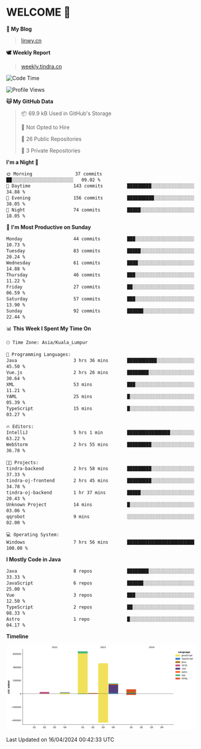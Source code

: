 # WELCOME 👋

**🐶 My Blog**
> [linwy.cn](linwy.cn)

**🕊️ Weekly Report**
> [weekly.tindra.cn](weekly.tindra.cn)
<!--START_SECTION:waka-->
![Code Time](http://img.shields.io/badge/Code%20Time-930%20hrs%2037%20mins-blue)

![Profile Views](http://img.shields.io/badge/Profile%20Views-0-blue)

**🐱 My GitHub Data** 

> 📦 69.9 kB Used in GitHub's Storage 
 > 
> 🚫 Not Opted to Hire
 > 
> 📜 26 Public Repositories 
 > 
> 🔑 3 Private Repositories 
 > 
**I'm a Night 🦉** 

```text
🌞 Morning                37 commits          ██░░░░░░░░░░░░░░░░░░░░░░░   09.02 % 
🌆 Daytime                143 commits         █████████░░░░░░░░░░░░░░░░   34.88 % 
🌃 Evening                156 commits         ██████████░░░░░░░░░░░░░░░   38.05 % 
🌙 Night                  74 commits          █████░░░░░░░░░░░░░░░░░░░░   18.05 % 
```
📅 **I'm Most Productive on Sunday** 

```text
Monday                   44 commits          ███░░░░░░░░░░░░░░░░░░░░░░   10.73 % 
Tuesday                  83 commits          █████░░░░░░░░░░░░░░░░░░░░   20.24 % 
Wednesday                61 commits          ████░░░░░░░░░░░░░░░░░░░░░   14.88 % 
Thursday                 46 commits          ███░░░░░░░░░░░░░░░░░░░░░░   11.22 % 
Friday                   27 commits          ██░░░░░░░░░░░░░░░░░░░░░░░   06.59 % 
Saturday                 57 commits          ███░░░░░░░░░░░░░░░░░░░░░░   13.90 % 
Sunday                   92 commits          ██████░░░░░░░░░░░░░░░░░░░   22.44 % 
```


📊 **This Week I Spent My Time On** 

```text
🕑︎ Time Zone: Asia/Kuala_Lumpur

💬 Programming Languages: 
Java                     3 hrs 36 mins       ███████████░░░░░░░░░░░░░░   45.50 % 
Vue.js                   2 hrs 26 mins       ████████░░░░░░░░░░░░░░░░░   30.64 % 
XML                      53 mins             ███░░░░░░░░░░░░░░░░░░░░░░   11.21 % 
YAML                     25 mins             █░░░░░░░░░░░░░░░░░░░░░░░░   05.39 % 
TypeScript               15 mins             █░░░░░░░░░░░░░░░░░░░░░░░░   03.27 % 

🔥 Editors: 
IntelliJ                 5 hrs 1 min         ████████████████░░░░░░░░░   63.22 % 
WebStorm                 2 hrs 55 mins       █████████░░░░░░░░░░░░░░░░   36.78 % 

🐱‍💻 Projects: 
tindra-backend           2 hrs 58 mins       █████████░░░░░░░░░░░░░░░░   37.33 % 
tindra-oj-frontend       2 hrs 45 mins       █████████░░░░░░░░░░░░░░░░   34.78 % 
tindra-oj-backend        1 hr 37 mins        █████░░░░░░░░░░░░░░░░░░░░   20.43 % 
Unknown Project          14 mins             █░░░░░░░░░░░░░░░░░░░░░░░░   03.06 % 
qqrobot                  9 mins              ░░░░░░░░░░░░░░░░░░░░░░░░░   02.00 % 

💻 Operating System: 
Windows                  7 hrs 56 mins       █████████████████████████   100.00 % 
```

**I Mostly Code in Java** 

```text
Java                     8 repos             ████████░░░░░░░░░░░░░░░░░   33.33 % 
JavaScript               6 repos             ██████░░░░░░░░░░░░░░░░░░░   25.00 % 
Vue                      3 repos             ███░░░░░░░░░░░░░░░░░░░░░░   12.50 % 
TypeScript               2 repos             ██░░░░░░░░░░░░░░░░░░░░░░░   08.33 % 
Astro                    1 repo              █░░░░░░░░░░░░░░░░░░░░░░░░   04.17 % 
```



**Timeline**

![Lines of Code chart](https://raw.githubusercontent.com/rieraa/rieraa/main/assets/bar_graph.png)


 Last Updated on 16/04/2024 00:42:33 UTC
<!--END_SECTION:waka-->
